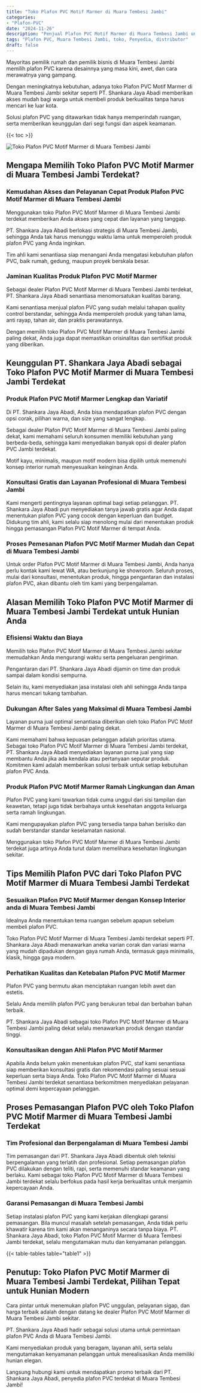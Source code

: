 ```yaml
---
title: "Toko Plafon PVC Motif Marmer di Muara Tembesi Jambi"
categories: 
- "Plafon-PVC"
date: "2024-11-26"
description: "Penjual Plafon PVC Motif Marmer di Muara Tembesi Jambi untuk tempat tinggal, perkantoran, dan gerai. Material terbaik, variasi motif, warna modern, dengan servis pemasangan ditangani oleh teknisi ahli serta kepastian resmi!|Jasa penyediaan Plafon PVC Motif Marmer di Muara Tembesi Jambi bagi keperluan rumah, office, maupun toko, dengan plafon terbaik dan pemasangan oleh tim berpengalaman dan jaminan resmi.|Alternatif Plafon PVC Motif Marmer di Muara Tembesi Jambi yang terpercaya untuk rumah, kantor, serta ritel, bersama produk terbaik dan instalasi oleh tim ahli serta garansi resmi.|Penyediaan Plafon PVC Motif Marmer di Muara Tembesi Jambi untuk tempat tinggal, perkantoran, dan gerai, dengan material terbaik dan instalasi dikerjakan oleh tenaga ahli ahli, lengkap beserta jaminan resmi.}"
tags: "Plafon PVC, Muara Tembesi Jambi, toko, Penyedia, distributor"
draft: false
---
```


Mayoritas pemilik rumah dan pemilik bisnis di Muara Tembesi Jambi memilih plafon PVC karena desainnya yang masa kini, awet, dan cara merawatnya yang gampang.

Dengan meningkatnya kebutuhan, adanya toko Plafon PVC Motif Marmer di Muara Tembesi Jambi sekitar seperti PT. Shankara Jaya Abadi memberikan akses mudah bagi warga untuk membeli produk berkualitas tanpa harus mencari ke luar kota.

Solusi plafon PVC yang ditawarkan tidak hanya memperindah ruangan, serta memberikan keunggulan dari segi fungsi dan aspek keamanan.

{{< toc >}}

![Toko Plafon PVC Motif Marmer di Muara Tembesi Jambi](/images/Plafon-PVC/Toko-Plafon-PVC-Motif-Marmer-di-Muara-Tembesi-Jambi.png)


## Mengapa Memilih Toko Plafon PVC Motif Marmer di Muara Tembesi Jambi Terdekat?

### Kemudahan Akses dan Pelayanan Cepat Produk Plafon PVC Motif Marmer di Muara Tembesi Jambi

Menggunakan toko Plafon PVC Motif Marmer di Muara Tembesi Jambi terdekat memberikan Anda akses yang cepat dan layanan yang tanggap.

PT. Shankara Jaya Abadi berlokasi strategis di Muara Tembesi Jambi, sehingga Anda tak harus menunggu waktu lama untuk memperoleh produk plafon PVC yang Anda inginkan.

Tim ahli kami senantiasa siap menangani Anda mengatasi kebutuhan plafon PVC, baik rumah, gedung, maupun proyek berskala besar.

### Jaminan Kualitas Produk Plafon PVC Motif Marmer

Sebagai dealer Plafon PVC Motif Marmer di Muara Tembesi Jambi terdekat, PT. Shankara Jaya Abadi senantiasa menomorsatukan kualitas barang.

Kami senantiasa menjual plafon PVC yang sudah melalui tahapan quality control berstandar, sehingga Anda memperoleh produk yang tahan lama, anti rayap, tahan air, dan praktis perawatannya.

Dengan memilih toko Plafon PVC Motif Marmer di Muara Tembesi Jambi paling dekat, Anda juga dapat memastikan orisinalitas dan sertifikat produk yang diberikan.

## Keunggulan PT. Shankara Jaya Abadi sebagai Toko Plafon PVC Motif Marmer di Muara Tembesi Jambi Terdekat

### Produk Plafon PVC Motif Marmer Lengkap dan Variatif

Di PT. Shankara Jaya Abadi, Anda bisa mendapatkan plafon PVC dengan opsi corak, pilihan warna, dan size yang sangat lengkap.

Sebagai dealer Plafon PVC Motif Marmer di Muara Tembesi Jambi paling dekat, kami memahami seluruh konsumen memiliki kebutuhan yang berbeda-beda, sehingga kami menyediakan banyak opsi di dealer plafon PVC Jambi terdekat.

Motif kayu, minimalis, maupun motif modern bisa dipilih untuk memenuhi konsep interior rumah menyesuaikan keinginan Anda.

### Konsultasi Gratis dan Layanan Profesional di Muara Tembesi Jambi

Kami mengerti pentingnya layanan optimal bagi setiap pelanggan. PT. Shankara Jaya Abadi pun menyediakan tanya jawab gratis agar Anda dapat menentukan plafon PVC yang cocok dengan keperluan dan budget. Didukung tim ahli, kami selalu siap menolong mulai dari menentukan produk hingga pemasangan Plafon PVC Motif Marmer di tempat Anda.

### Proses Pemesanan Plafon PVC Motif Marmer Mudah dan Cepat di Muara Tembesi Jambi

Untuk order Plafon PVC Motif Marmer di Muara Tembesi Jambi, Anda hanya perlu kontak kami lewat WA, atau berkunjung ke showroom. Seluruh proses, mulai dari konsultasi, menentukan produk, hingga pengantaran dan instalasi plafon PVC, akan dibantu oleh tim kami yang berpengalaman.

## Alasan Memilih Toko Plafon PVC Motif Marmer di Muara Tembesi Jambi Terdekat untuk Hunian Anda

### Efisiensi Waktu dan Biaya

Memilih toko Plafon PVC Motif Marmer di Muara Tembesi Jambi sekitar memudahkan Anda mengurangi waktu serta pengeluaran pengiriman.

Pengantaran dari PT. Shankara Jaya Abadi dijamin on time dan produk sampai dalam kondisi sempurna.

Selain itu, kami menyediakan jasa instalasi oleh ahli sehingga Anda tanpa harus mencari tukang tambahan.

### Dukungan After Sales yang Maksimal di Muara Tembesi Jambi

Layanan purna jual optimal senantiasa diberikan oleh toko Plafon PVC Motif Marmer di Muara Tembesi Jambi paling dekat.

Kami memahami bahwa kepuasan pelanggan adalah prioritas utama. Sebagai toko Plafon PVC Motif Marmer di Muara Tembesi Jambi terdekat, PT. Shankara Jaya Abadi menyediakan layanan purna jual yang siap membantu Anda jika ada kendala atau pertanyaan seputar produk. Komitmen kami adalah memberikan solusi terbaik untuk setiap kebutuhan plafon PVC Anda.

### Produk Plafon PVC Motif Marmer Ramah Lingkungan dan Aman

Plafon PVC yang kami tawarkan tidak cuma unggul dari sisi tampilan dan keawetan, tetapi juga tidak berbahaya untuk kesehatan anggota keluarga serta ramah lingkungan.

Kami mengupayakan plafon PVC yang tersedia tanpa bahan berisiko dan sudah berstandar standar keselamatan nasional.

Menggunakan toko Plafon PVC Motif Marmer di Muara Tembesi Jambi terdekat juga artinya Anda turut dalam memelihara kesehatan lingkungan sekitar.

## Tips Memilih Plafon PVC dari Toko Plafon PVC Motif Marmer di Muara Tembesi Jambi Terdekat

### Sesuaikan Plafon PVC Motif Marmer dengan Konsep Interior anda di Muara Tembesi Jambi

Idealnya Anda menentukan tema ruangan sebelum apapun sebelum membeli plafon PVC.

Toko Plafon PVC Motif Marmer di Muara Tembesi Jambi terdekat seperti PT. Shankara Jaya Abadi menawarkan aneka varian corak dan variasi warna yang mudah dipadukan dengan gaya rumah Anda, termasuk gaya minimalis, klasik, hingga gaya modern.

### Perhatikan Kualitas dan Ketebalan Plafon PVC Motif Marmer

Plafon PVC yang bermutu akan menciptakan ruangan lebih awet dan estetis.

Selalu Anda memilih plafon PVC yang berukuran tebal dan berbahan bahan terbaik.

PT. Shankara Jaya Abadi sebagai toko Plafon PVC Motif Marmer di Muara Tembesi Jambi paling dekat selalu menawarkan produk dengan standar tinggi.

### Konsultasikan dengan Ahli Plafon PVC Motif Marmer

Apabila Anda belum yakin menentukan plafon PVC, staf kami senantiasa siap memberikan konsultasi gratis dan rekomendasi paling sesuai sesuai keperluan serta biaya Anda. Toko Plafon PVC Motif Marmer di Muara Tembesi Jambi terdekat senantiasa berkomitmen menyediakan pelayanan optimal demi kepercayaan pelanggan.

## Proses Pemasangan Plafon PVC oleh Toko Plafon PVC Motif Marmer di Muara Tembesi Jambi Terdekat

### Tim Profesional dan Berpengalaman di Muara Tembesi Jambi

Tim pemasangan dari PT. Shankara Jaya Abadi dibentuk oleh teknisi berpengalaman yang terlatih dan profesional. Setiap pemasangan plafon PVC dilakukan dengan teliti, rapi, serta memenuhi standar keamanan yang berlaku. Kami sebagai toko Plafon PVC Motif Marmer di Muara Tembesi Jambi terdekat selalu berfokus pada hasil kerja berkualitas untuk menjamin kepercayaan Anda.

### Garansi Pemasangan di Muara Tembesi Jambi

Setiap instalasi plafon PVC yang kami kerjakan dilengkapi garansi pemasangan. Bila muncul masalah setelah pemasangan, Anda tidak perlu khawatir karena tim kami akan menanganinya secara tanpa biaya. PT. Shankara Jaya Abadi, toko Plafon PVC Motif Marmer di Muara Tembesi Jambi terdekat, selalu mengutamakan mutu dan kenyamanan pelanggan.

{{< table-tables table="table1" >}}

## Penutup: Toko Plafon PVC Motif Marmer di Muara Tembesi Jambi Terdekat, Pilihan Tepat untuk Hunian Modern

Cara pintar untuk menemukan plafon PVC unggulan, pelayanan sigap, dan harga terbaik adalah dengan datang ke dealer Plafon PVC Motif Marmer di Muara Tembesi Jambi sekitar.

PT. Shankara Jaya Abadi hadir sebagai solusi utama untuk permintaan plafon PVC Anda di Muara Tembesi Jambi.

Kami menyediakan produk yang beragam, layanan ahli, serta selalu mengutamakan kenyamanan pelanggan untuk merealisasikan Anda memiliki hunian elegan.

Langsung hubungi kami untuk mendapatkan promo terbaik dari PT. Shankara Jaya Abadi, penyedia plafon PVC terdekat di Muara Tembesi Jambi!